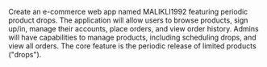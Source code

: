 Create an e-commerce web app named MALIKLI1992 featuring periodic product drops. The application will allow users to browse products, sign up/in, manage their accounts, place orders, and view order history. Admins will have capabilities to manage products, including scheduling drops, and view all orders. The core feature is the periodic release of limited products ("drops").